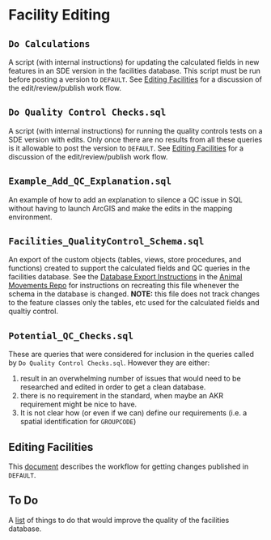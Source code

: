# Facility Editing

## `Do Calculations`

A script (with internal instructions) for updating the calculated fields
in new features in an SDE version in the facilities database.  This script
must be run before posting a version to `DEFAULT`. See
[Editing Facilities](./Editing%20Facilities.md) for a discussion of the
edit/review/publish work flow.

## `Do Quality Control Checks.sql`

A script (with internal instructions) for running the quality controls tests
on a SDE version with edits.  Only once there are no results from all these
queries is it allowable to post the version to `DEFAULT`. See
[Editing Facilities](./Editing%20Facilities.md) for a discussion of the
edit/review/publish work flow.

## `Example_Add_QC_Explanation.sql`

An example of how to add an explanation to silence a QC issue in SQL without
having to launch ArcGIS and make the edits in the mapping environment.

## `Facilities_QualityControl_Schema.sql`

An export of the custom objects (tables, views, store procedures, and functions)
created to support the calculated fields and QC queries in the facilities
database.  See the
[Database Export Instructions](https://github.com/AKROGIS/AnimalMovement/blob/master/Documentation/Database%20Export%20Instructions.md)
in the [Animal Movements Repo](https://github.com/AKROGIS/AnimalMovement)
for instructions on recreating this file whenever the schema in the database
is changed.  **NOTE:** this file does not track changes to the feature classes
only the tables, etc used for the calculated fields and qualtiy control.

## `Potential_QC_Checks.sql`

These are queries that were considered for inclusion in the queries called by
`Do Quality Control Checks.sql`.  However they are either:

1) result in an overwhelming number of issues that would need to be researched
   and edited in order to get a clean database.
2) there is no requirement in the standard, when maybe an AKR requirement might
   be nice to have.
3) It is not clear how (or even if we can) define our requirements (i.e. a
   spatial identification for `GROUPCODE`)

## Editing Facilities

This [document](./Editing%20Facilities.md)
describes the workflow for getting changes published in
`DEFAULT`.

## To Do

A [list](./To_Do.md) of things to do that would improve the quality of the
facilities database.

